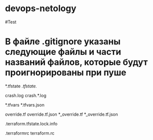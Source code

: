 # devops-netology
#Test	
# В файле .gitignore указаны следующие файлы и части названий файлов, которые будут проигнорированы при пуше 

*.tfstate
*.tfstate.*

crash.log
crash.*.log

*.tfvars
*.tfvars.json

override.tf
override.tf.json
*_override.tf
*_override.tf.json

.terraform.tfstate.lock.info

.terraformrc
terraform.rc


